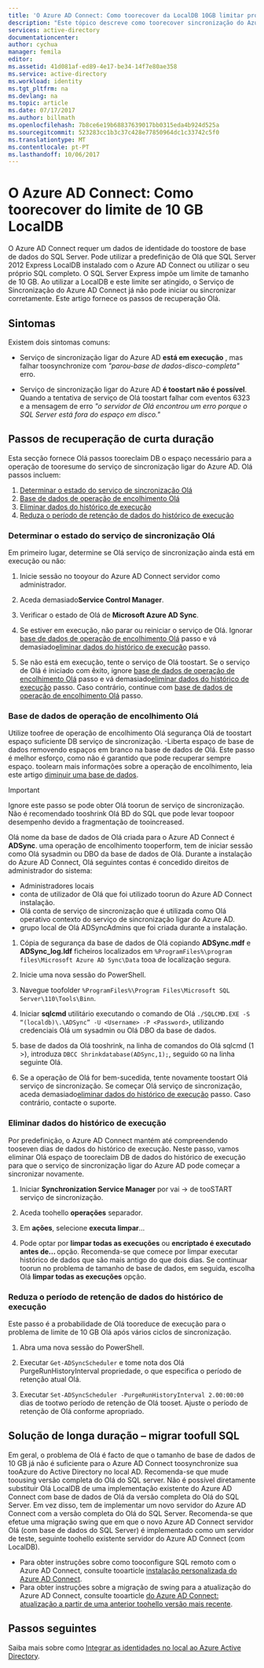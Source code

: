 ```yaml
---
title: 'O Azure AD Connect: Como toorecover da LocalDB 10GB limitar problema | Microsoft Docs'
description: "Este tópico descreve como toorecover sincronização do Azure AD Connect do serviço quando encontra LocalDB 10GB limitar o problema."
services: active-directory
documentationcenter: 
author: cychua
manager: femila
editor: 
ms.assetid: 41d081af-ed89-4e17-be34-14f7e80ae358
ms.service: active-directory
ms.workload: identity
ms.tgt_pltfrm: na
ms.devlang: na
ms.topic: article
ms.date: 07/17/2017
ms.author: billmath
ms.openlocfilehash: 7b8ce6e19b68837639017bb0315eda4b924d525a
ms.sourcegitcommit: 523283cc1b3c37c428e77850964dc1c33742c5f0
ms.translationtype: MT
ms.contentlocale: pt-PT
ms.lasthandoff: 10/06/2017
---
```

# <a name="azure-ad-connect-how-toorecover-from-localdb-10-gb-limit"></a>O Azure AD Connect: Como toorecover do limite de 10 GB LocalDB
O Azure AD Connect requer um dados de identidade do toostore de base de dados do SQL Server. Pode utilizar a predefinição de Olá que SQL Server 2012 Express LocalDB instalado com o Azure AD Connect ou utilizar o seu próprio SQL completo. O SQL Server Express impõe um limite de tamanho de 10 GB. Ao utilizar a LocalDB e este limite ser atingido, o Serviço de Sincronização do Azure AD Connect já não pode iniciar ou sincronizar corretamente. Este artigo fornece os passos de recuperação Olá.

## <a name="symptoms"></a>Sintomas
Existem dois sintomas comuns:

* Serviço de sincronização ligar do Azure AD **está em execução** , mas falhar toosynchronize com *"parou-base de dados-disco-completa"* erro.

* Serviço de sincronização ligar do Azure AD **é toostart não é possível**. Quando a tentativa de serviço de Olá toostart falhar com eventos 6323 e a mensagem de erro *"o servidor de Olá encontrou um erro porque o SQL Server está fora do espaço em disco."*

## <a name="short-term-recovery-steps"></a>Passos de recuperação de curta duração
Esta secção fornece Olá passos tooreclaim DB o espaço necessário para a operação de tooresume do serviço de sincronização ligar do Azure AD. Olá passos incluem:
1. [Determinar o estado do serviço de sincronização Olá](#determine-the-synchronization-service-status)
2. [Base de dados de operação de encolhimento Olá](#shrink-the-database)
3. [Eliminar dados do histórico de execução](#delete-run-history-data)
4. [Reduza o período de retenção de dados do histórico de execução](#shorten-retention-period-for-run-history-data)

### <a name="determine-hello-synchronization-service-status"></a>Determinar o estado do serviço de sincronização Olá
Em primeiro lugar, determine se Olá serviço de sincronização ainda está em execução ou não:

1. Inicie sessão no tooyour do Azure AD Connect servidor como administrador.

2. Aceda demasiado**Service Control Manager**.

3. Verificar o estado de Olá de **Microsoft Azure AD Sync**.


4. Se estiver em execução, não parar ou reiniciar o serviço de Olá. Ignorar [base de dados de operação de encolhimento Olá](#shrink-the-database) passo e vá demasiado[eliminar dados do histórico de execução](#delete-run-history-data) passo.

5. Se não está em execução, tente o serviço de Olá toostart. Se o serviço de Olá é iniciado com êxito, ignore [base de dados de operação de encolhimento Olá](#shrink-the-database) passo e vá demasiado[eliminar dados do histórico de execução](#delete-run-history-data) passo. Caso contrário, continue com [base de dados de operação de encolhimento Olá](#shrink-the-database) passo.

### <a name="shrink-hello-database"></a>Base de dados de operação de encolhimento Olá
Utilize toofree de operação de encolhimento Olá segurança Olá de toostart espaço suficiente DB serviço de sincronização. -Liberta espaço de base de dados removendo espaços em branco na base de dados de Olá. Este passo é melhor esforço, como não é garantido que pode recuperar sempre espaço. toolearn mais informações sobre a operação de encolhimento, leia este artigo [diminuir uma base de dados](https://msdn.microsoft.com/library/ms189035.aspx).

> [!IMPORTANT]
> Ignore este passo se pode obter Olá toorun de serviço de sincronização. Não é recomendado tooshrink Olá BD do SQL que pode levar toopoor desempenho devido a fragmentação de tooincreased.

Olá nome da base de dados de Olá criada para o Azure AD Connect é **ADSync**. uma operação de encolhimento tooperform, tem de iniciar sessão como Olá sysadmin ou DBO da base de dados de Olá. Durante a instalação do Azure AD Connect, Olá seguintes contas é concedido direitos de administrador do sistema:
* Administradores locais
* conta de utilizador de Olá que foi utilizado toorun do Azure AD Connect instalação.
* Olá conta de serviço de sincronização que é utilizada como Olá operativo contexto do serviço de sincronização ligar do Azure AD.
* grupo local de Olá ADSyncAdmins que foi criada durante a instalação.

1. Cópia de segurança da base de dados de Olá copiando **ADSync.mdf** e **ADSync_log.ldf** ficheiros localizados em `%ProgramFiles%\program files\Microsoft Azure AD Sync\Data` tooa de localização segura.

2. Inicie uma nova sessão do PowerShell.

3. Navegue toofolder `%ProgramFiles%\Program Files\Microsoft SQL Server\110\Tools\Binn`.

4. Iniciar **sqlcmd** utilitário executando o comando de Olá `./SQLCMD.EXE -S “(localdb)\.\ADSync” -U <Username> -P <Password>`, utilizando credenciais Olá um sysadmin ou Olá DBO da base de dados.

5. base de dados da Olá tooshrink, na linha de comandos do Olá sqlcmd (1 >), introduza `DBCC Shrinkdatabase(ADSync,1);`, seguido `GO` na linha seguinte Olá.

6. Se a operação de Olá for bem-sucedida, tente novamente toostart Olá serviço de sincronização. Se começar Olá serviço de sincronização, aceda demasiado[eliminar dados do histórico de execução](#delete-run-history-data) passo. Caso contrário, contacte o suporte.

### <a name="delete-run-history-data"></a>Eliminar dados do histórico de execução
Por predefinição, o Azure AD Connect mantém até compreendendo tooseven dias de dados do histórico de execução. Neste passo, vamos eliminar Olá espaço de tooreclaim DB de dados do histórico de execução para que o serviço de sincronização ligar do Azure AD pode começar a sincronizar novamente.

1.  Iniciar **Synchronization Service Manager** por vai → de tooSTART serviço de sincronização.

2.  Aceda toohello **operações** separador.

3.  Em **ações**, selecione **executa limpar**...

4.  Pode optar por **limpar todas as execuções** ou **encriptado é executado antes de... <date>**  opção. Recomenda-se que comece por limpar executar histórico de dados que são mais antigo do que dois dias. Se continuar toorun no problema de tamanho de base de dados, em seguida, escolha Olá **limpar todas as execuções** opção.

### <a name="shorten-retention-period-for-run-history-data"></a>Reduza o período de retenção de dados do histórico de execução
Este passo é a probabilidade de Olá tooreduce de execução para o problema de limite de 10 GB Olá após vários ciclos de sincronização.

1. Abra uma nova sessão do PowerShell.

2. Executar `Get-ADSyncScheduler` e tome nota dos Olá PurgeRunHistoryInterval propriedade, o que especifica o período de retenção atual Olá.

3. Executar `Set-ADSyncScheduler -PurgeRunHistoryInterval 2.00:00:00` dias de tootwo período de retenção de Olá tooset. Ajuste o período de retenção de Olá conforme apropriado.

## <a name="long-term-solution--migrate-toofull-sql"></a>Solução de longa duração – migrar toofull SQL
Em geral, o problema de Olá é facto de que o tamanho de base de dados de 10 GB já não é suficiente para o Azure AD Connect toosynchronize sua tooAzure do Active Directory no local AD. Recomenda-se que mude toousing versão completa do Olá do SQL server. Não é possível diretamente substituir Olá LocalDB de uma implementação existente do Azure AD Connect com base de dados de Olá da versão completa do Olá do SQL Server. Em vez disso, tem de implementar um novo servidor do Azure AD Connect com a versão completa do Olá do SQL Server. Recomenda-se que efetue uma migração swing que em que o novo Azure AD Connect servidor Olá (com base de dados do SQL Server) é implementado como um servidor de teste, seguinte toohello existente servidor do Azure AD Connect (com LocalDB). 
* Para obter instruções sobre como tooconfigure SQL remoto com o Azure AD Connect, consulte tooarticle [instalação personalizada do Azure AD Connect](https://docs.microsoft.com/azure/active-directory/connect/active-directory-aadconnect-get-started-custom).
* Para obter instruções sobre a migração de swing para a atualização do Azure AD Connect, consulte tooarticle [do Azure AD Connect: atualização a partir de uma anterior toohello versão mais recente](https://docs.microsoft.com/azure/active-directory/connect/active-directory-aadconnect-upgrade-previous-version#swing-migration).

## <a name="next-steps"></a>Passos seguintes
Saiba mais sobre como [Integrar as identidades no local ao Azure Active Directory](active-directory-aadconnect.md).
